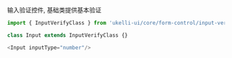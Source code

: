 输入验证控件, 基础类提供基本验证

```jsx static
import { InputVerifyClass } from 'ukelli-ui/core/form-control/input-verify'

class Input extends InputVerifyClass {}
```

```js
<Input inputType="number"/>
```